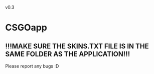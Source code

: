 v0.3
# CSGOapp
## !!!MAKE SURE THE SKINS.TXT FILE IS IN THE SAME FOLDER AS THE APPLICATION!!!

Please report any bugs :D
